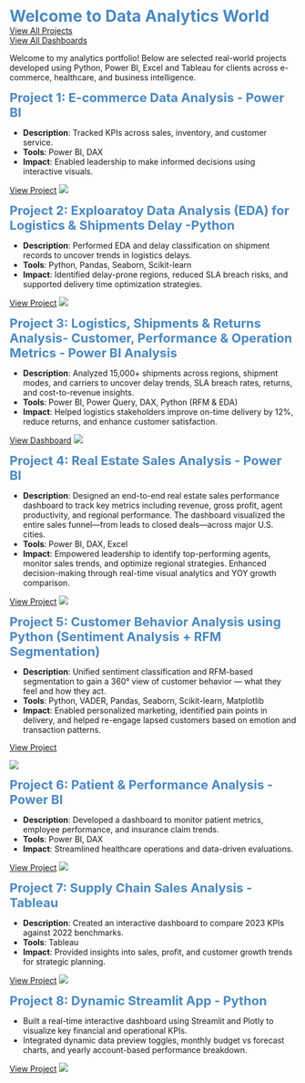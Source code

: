 <span style="color:#4a89c2; font-size: 28px;"><b> Welcome to Data Analytics World</b></span>  
<a href="https://shaguftapathan.github.io/Data_Analytics_All_Projects/">View All Projects</a>  
<a href ="https://shaguftapathan.github.io/Dashboards/">View All Dashboards</a>

Welcome to my analytics portfolio! Below are selected real-world projects developed using Python, Power BI, Excel and Tableau for clients across e-commerce, healthcare, and business intelligence.

<span style="color:#4a89c2; font-size: 22px;"><b>Project 1: E-commerce Data Analysis - Power BI</b></span>  
* **Description**: Tracked KPIs across sales, inventory, and customer service.  
* **Tools**: Power BI, DAX  
* **Impact**: Enabled leadership to make informed decisions using interactive visuals.
  
<a href="https://shaguftapathan.github.io/PowerBI_Dashboard_e-Commerce_Client/">View Project</a>
![](/Dashboards/cctv-1.png)

<span style="color:#4a89c2; font-size: 22px;"><b>Project 2: Exploaratoy Data Analysis (EDA) for Logistics & Shipments Delay -Python</b></span>
* **Description**: Performed EDA and delay classification on shipment records to uncover trends in logistics delays.
* **Tools**: Python, Pandas, Seaborn, Scikit-learn
* **Impact**: Identified delay-prone regions, reduced SLA breach risks, and supported delivery time optimization strategies.

<a href="https://shaguftapathan.github.io/Python_Logistics_Delay_Analysis/">View Project</a>
![](/Dashboards/Python_EDA.png)

<span style="color:#4a89c2; font-size: 22px;"><b>Project 3: Logistics, Shipments & Returns Analysis- Customer, Performance & Operation Metrics - Power BI Analysis</b></span>
* **Description**: Analyzed 15,000+ shipments across regions, shipment modes, and carriers to uncover delay trends, SLA breach rates, returns, and cost-to-revenue insights.
* **Tools**: Power BI, Power Query, DAX, Python (RFM & EDA)
* **Impact**: Helped logistics stakeholders improve on-time delivery by 12%, reduce returns, and enhance customer satisfaction.

<a href="https://shaguftapathan.github.io/PowerBI_Logistics_Dashboard/">View Dashboard</a>
![](/Dashboards/log_1.png)

<span style="color:#4a89c2; font-size: 22px;"><b>Project 4: Real Estate Sales Analysis - Power BI</b></span>  
* **Description**: Designed an end-to-end real estate sales performance dashboard to track key metrics including revenue, gross profit, agent productivity, and regional performance. The dashboard visualized the entire sales funnel—from leads to closed deals—across major U.S. cities.  
* **Tools**: Power BI, DAX, Excel  
* **Impact**: Empowered leadership to identify top-performing agents, monitor sales trends, and optimize regional strategies. Enhanced decision-making through real-time visual analytics and YOY growth comparison.

<a href="https://shaguftapathan.github.io/PowerBI_Dashboard_Real_Estate/">View Project</a>
![](/Dashboards/real_est_1.png)

<span style="color:#4a89c2; font-size: 22px;"><b>Project 5: Customer Behavior Analysis using Python (Sentiment Analysis + RFM Segmentation)</b></span>
* **Description**: Unified sentiment classification and RFM-based segmentation to gain a 360° view of customer behavior — what they feel and how they act.
* **Tools**: Python, VADER, Pandas, Seaborn, Scikit-learn, Matplotlib
* **Impact**: Enabled personalized marketing, identified pain points in delivery, and helped re-engage lapsed customers based on emotion and transaction patterns.

<a href="https://shaguftapathan.github.io/Pyhton_Sentiment_Analyis_Cust_Segmentation/">View Project</a>

![](/Dashboards/Python_CS_SA.png)

<span style="color:#4a89c2; font-size: 22px;"><b>Project 6: Patient & Performance Analysis - Power BI</b></span>  
* **Description**: Developed a dashboard to monitor patient metrics, employee performance, and insurance claim trends.  
* **Tools**: Power BI, DAX  
* **Impact**: Streamlined healthcare operations and data-driven evaluations.
  
<a href="https://shaguftapathan.github.io/PowerBI_Dashboard_Healthcare_Client/">View Project</a>
![](/Dashboards/E-motion-1.png)

<span style="color:#4a89c2; font-size: 22px;"><b>Project 7: Supply Chain Sales Analysis - Tableau </b></span>  
* **Description**: Created an interactive dashboard to compare 2023 KPIs against 2022 benchmarks.  
* **Tools**: Tableau  
* **Impact**: Provided insights into sales, profit, and customer growth trends for strategic planning.

<a href="https://shaguftapathan.github.io/Tableau_Sales_Dashboard_Retail-Supply_Chain/">View Project</a>
![](/Dashboards/Sales_tableu.png)

<span style="color:#4a89c2; font-size: 22px;"><b>Project 8: Dynamic Streamlit App - Python</b></span> 
* Built a real-time interactive dashboard using Streamlit and Plotly to visualize key financial and operational KPIs.
* Integrated dynamic data preview toggles, monthly budget vs forecast charts, and yearly account-based performance breakdown.
  
<a href="https://shaguftapathan.github.io/Streamlit_Apps/">View Project</a>
![](/Dashboards/streamlit.png)



